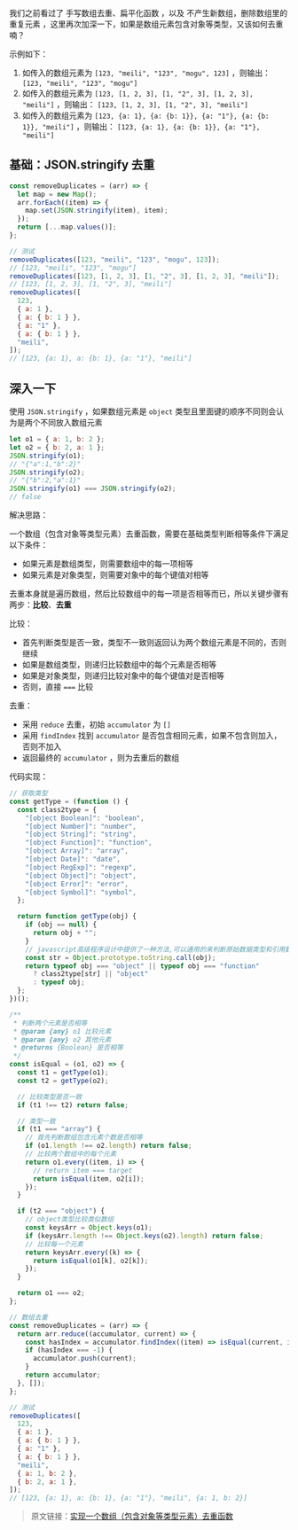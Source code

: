 我们之前看过了 手写数组去重、扁平化函数 ，以及 不产生新数组，删除数组里的重复元素 ，这里再次加深一下，如果是数组元素包含对象等类型，又该如何去重喃？

示例如下：

1. 如传入的数组元素为 `[123, "meili", "123", "mogu", 123]` ，则输出： `[123, "meili", "123", "mogu"]`
2. 如传入的数组元素为 `[123, [1, 2, 3], [1, "2", 3], [1, 2, 3], "meili"]` ，则输出： `[123, [1, 2, 3], [1, "2", 3], "meili"]`
3. 如传入的数组元素为 `[123, {a: 1}, {a: {b: 1}}, {a: "1"}, {a: {b: 1}}, "meili"]` ，则输出： `[123, {a: 1}, {a: {b: 1}}, {a: "1"}, "meili"]`

## 基础：JSON.stringify 去重

```js
const removeDuplicates = (arr) => {
  let map = new Map();
  arr.forEach((item) => {
    map.set(JSON.stringify(item), item);
  });
  return [...map.values()];
};

// 测试
removeDuplicates([123, "meili", "123", "mogu", 123]);
// [123, "meili", "123", "mogu"]
removeDuplicates([123, [1, 2, 3], [1, "2", 3], [1, 2, 3], "meili"]);
// [123, [1, 2, 3], [1, "2", 3], "meili"]
removeDuplicates([
  123,
  { a: 1 },
  { a: { b: 1 } },
  { a: "1" },
  { a: { b: 1 } },
  "meili",
]);
// [123, {a: 1}, a: {b: 1}, {a: "1"}, "meili"]
```

## 深入一下

使用 `JSON.stringify` ，如果数组元素是 `object` 类型且里面键的顺序不同则会认为是两个不同放入数组元素

```js
let o1 = { a: 1, b: 2 };
let o2 = { b: 2, a: 1 };
JSON.stringify(o1);
// "{"a":1,"b":2}"
JSON.stringify(o2);
// "{"b":2,"a":1}"
JSON.stringify(o1) === JSON.stringify(o2);
// false
```

解决思路：

一个数组（包含对象等类型元素）去重函数，需要在基础类型判断相等条件下满足以下条件：

- 如果元素是数组类型，则需要数组中的每一项相等
- 如果元素是对象类型，则需要对象中的每个键值对相等

去重本身就是遍历数组，然后比较数组中的每一项是否相等而已，所以关键步骤有两步：**比较**、**去重**

比较：

- 首先判断类型是否一致，类型不一致则返回认为两个数组元素是不同的，否则继续
- 如果是数组类型，则递归比较数组中的每个元素是否相等
- 如果是对象类型，则递归比较对象中的每个键值对是否相等
- 否则，直接 `===` 比较

去重：

- 采用 `reduce` 去重，初始 `accumulator` 为 `[]`
- 采用 `findIndex` 找到 `accumulator` 是否包含相同元素，如果不包含则加入，否则不加入
- 返回最终的 `accumulator` ，则为去重后的数组

代码实现：

```js
// 获取类型
const getType = (function () {
  const class2type = {
    "[object Boolean]": "boolean",
    "[object Number]": "number",
    "[object String]": "string",
    "[object Function]": "function",
    "[object Array]": "array",
    "[object Date]": "date",
    "[object RegExp]": "regexp",
    "[object Object]": "object",
    "[object Error]": "error",
    "[object Symbol]": "symbol",
  };

  return function getType(obj) {
    if (obj == null) {
      return obj + "";
    }
    // javascript高级程序设计中提供了一种方法,可以通用的来判断原始数据类型和引用数据类型
    const str = Object.prototype.toString.call(obj);
    return typeof obj === "object" || typeof obj === "function"
      ? class2type[str] || "object"
      : typeof obj;
  };
})();

/**
 * 判断两个元素是否相等
 * @param {any} o1 比较元素
 * @param {any} o2 其他元素
 * @returns {Boolean} 是否相等
 */
const isEqual = (o1, o2) => {
  const t1 = getType(o1);
  const t2 = getType(o2);

  // 比较类型是否一致
  if (t1 !== t2) return false;

  // 类型一致
  if (t1 === "array") {
    // 首先判断数组包含元素个数是否相等
    if (o1.length !== o2.length) return false;
    // 比较两个数组中的每个元素
    return o1.every((item, i) => {
      // return item === target
      return isEqual(item, o2[i]);
    });
  }

  if (t2 === "object") {
    // object类型比较类似数组
    const keysArr = Object.keys(o1);
    if (keysArr.length !== Object.keys(o2).length) return false;
    // 比较每一个元素
    return keysArr.every((k) => {
      return isEqual(o1[k], o2[k]);
    });
  }

  return o1 === o2;
};

// 数组去重
const removeDuplicates = (arr) => {
  return arr.reduce((accumulator, current) => {
    const hasIndex = accumulator.findIndex((item) => isEqual(current, item));
    if (hasIndex === -1) {
      accumulator.push(current);
    }
    return accumulator;
  }, []);
};

// 测试
removeDuplicates([
  123,
  { a: 1 },
  { a: { b: 1 } },
  { a: "1" },
  { a: { b: 1 } },
  "meili",
  { a: 1, b: 2 },
  { b: 2, a: 1 },
]);
// [123, {a: 1}, a: {b: 1}, {a: "1"}, "meili", {a: 1, b: 2}]
```

> 原文链接：[实现一个数组（包含对象等类型元素）去重函数](https://mp.weixin.qq.com/s/UAnAMDMt2dAsYMFXYn5G9Q)
